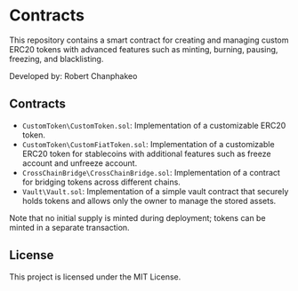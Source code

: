 # Contracts

This repository contains a smart contract for creating and managing custom ERC20 tokens with advanced features such as minting, burning, pausing, freezing, and blacklisting.

Developed by: Robert Chanphakeo

## Contracts

- `CustomToken\CustomToken.sol`: Implementation of a customizable ERC20 token.
- `CustomToken\CustomFiatToken.sol`: Implementation of a customizable ERC20 token for stablecoins with additional features such as freeze account and unfreeze account.
- `CrossChainBridge\CrossChainBridge.sol`: Implementation of a contract for bridging tokens across different chains.
- `Vault\Vault.sol`: Implementation of a simple vault contract that securely holds tokens and allows only the owner to manage the stored assets. 

Note that no initial supply is minted during deployment; tokens can be minted in a separate transaction.

## License

This project is licensed under the MIT License.
